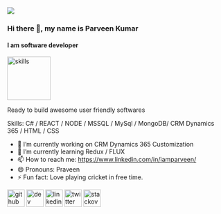 <img src="https://i.stack.imgur.com/YfCOa.gif" />

### Hi there 👋, my name is Parveen Kumar
#### I am software developer
[<img src='https://github-readme-stats.vercel.app/api/top-langs/?username=praveent696&layout=compact' alt='skills' height='100'>](https://github-readme-stats.vercel.app/api/top-langs/?username=praveent696&layout=compact) 


Ready to build awesome user friendly softwares

Skills: C# / REACT / NODE / MSSQL / MySql / MongoDB/ CRM Dynamics 365 / HTML / CSS

- 🔭 I’m currently working on CRM Dynamics 365 Customization  
- 🌱 I’m currently learning Redux  / FLUX 
- 📫 How to reach me: https://www.linkedin.com/in/iamparveen/ 
- 😄 Pronouns: Praveen 
- ⚡ Fun fact: Love playing cricket in free time. 


[<img src='https://cdn.jsdelivr.net/npm/simple-icons@3.0.1/icons/github.svg' alt='github' height='40'>](https://github.com/praveent696)  [<img src='https://cdn.jsdelivr.net/npm/simple-icons@3.0.1/icons/dev-dot-to.svg' alt='dev' height='40'>](https://dev.to/@praveent696)  [<img src='https://cdn.jsdelivr.net/npm/simple-icons@3.0.1/icons/linkedin.svg' alt='linkedin' height='40'>](https://www.linkedin.com/in/iamparveen/)  [<img src='https://cdn.jsdelivr.net/npm/simple-icons@3.0.1/icons/twitter.svg' alt='twitter' height='40'>](https://twitter.com/praveent696)  [<img src='https://cdn.jsdelivr.net/npm/simple-icons@3.0.1/icons/stackoverflow.svg' alt='stackoverflow' height='40'>](https://stackoverflow.com/users/5528943/parveen-kumar)  
